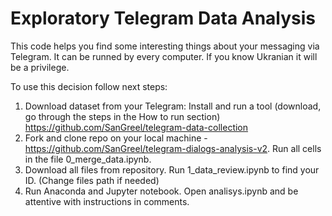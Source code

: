 # Exploratory Telegram Data Analysis

This code helps you find some interesting things about your messaging via Telegram.
It can be runned by every computer. If you know Ukranian it will be a privilege.

To use this decision follow next steps:
1. Download dataset from your Telegram:
    Install and run a tool (download, go through the steps in the How to run section)
    https://github.com/SanGreel/telegram-data-collection
2. Fork and clone repo on your local machine -
https://github.com/SanGreel/telegram-dialogs-analysis-v2.
Run all cells in the file 0_merge_data.ipynb.
3. Download all files from repository. Run 1_data_review.ipynb to find your ID. (Change files path if needed) 
4. Run Anaconda and Jupyter notebook. Open analisys.ipynb and be attentive with instructions in comments.
